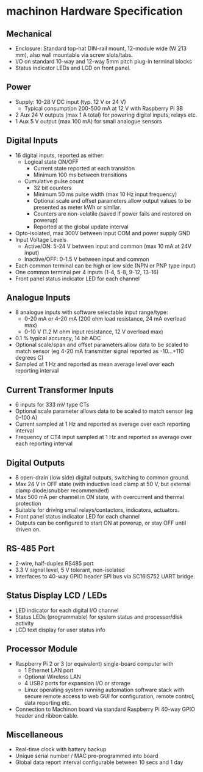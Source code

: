 # machinon Hardware Specification
## Mechanical
* Enclosure: Standard top-hat DIN-rail mount, 12-module wide (W 213 mm), also wall mountable via screw slots/tabs.
* I/O on standard 10-way and 12-way 5mm pitch plug-in terminal blocks
* Status indicator LEDs and LCD on front panel.
## Power
* Supply: 10-28 V DC input (typ. 12 V or 24 V)
  * Typical consumption 200-500 mA at 12 V with Raspberry Pi 3B
* 2 Aux 24 V outputs (max 1 A total) for powering digital inputs, relays etc.
* 1 Aux 5 V output (max 100 mA) for small analogue sensors
## Digital Inputs
* 16 digital inputs, reported as either:
  * Logical state ON/OFF
    * Current state reported at each transition
    * Minimum 100 ms between transitions
  * Cumulative pulse count
    * 32 bit counters
    * Minimum 50 ms pulse width (max 10 Hz input frequency)
    * Optional scale and offset parameters allow output values to be presented as meter kWh or similar.
    * Counters are non-volatile (saved if power fails and restored on powerup)
    * Reported at the global update interval
* Opto-isolated, max 300V between input COM and power supply GND
* Input Voltage Levels
  * Active/ON: 5-24 V between input and common (max 10 mA at 24V input)
  * Inactive/OFF: 0-1.5 V between input and common
* Each common terminal can be high or low side (NPN or PNP type input)
* One common terminal per 4 inputs (1-4, 5-8, 9-12, 13-16)
* Front panel status indicator LED for each channel
## Analogue Inputs
* 8 analogue inputs with software selectable input range/type:
  * 0-20 mA or 4-20 mA (200 ohm load resistance, 24 mA overload max)
  * 0-10 V (1.2 M ohm input resistance, 12 V overload max)
* 0.1 % typical accuracy, 14 bit ADC
* Optional scale/span and offset parameters allow data to be scaled to match sensor (eg 4-20 mA transmitter signal reported as -10…+110 degrees C)
* Sampled at 1 Hz and reported as mean average level over each reporting interval
## Current Transformer Inputs
* 6 inputs for 333 mV type CTs
* Optional scale parameter allows data to be scaled to match sensor (eg 0-100 A)
* Current sampled at 1 Hz and reported as average over each reporting interval
* Frequency of CT4 input sampled at 1 Hz and reported as average over each reporting interval
## Digital Outputs
* 8 open-drain (low side) digital outputs, switching to common ground.
* Max 24 V in OFF state (with inductive load clamp at 50 V, but external clamp diode/snubber recommended)
* Max 500 mA per channel in ON state, with overcurrent and thermal protection
* Suitable for driving small relays/contactors, indicators, actuators.
* Front panel status indicator LED for each channel
* Outputs can be configured to start ON at powerup, or stay OFF until driven on.
## RS-485 Port
* 2-wire, half-duplex RS485 port
* 3.3 V signal level, 5 V tolerant, non-isolated
* Interfaces to 40-way GPIO header SPI bus via SC16IS752 UART bridge.
## Status Display LCD / LEDs
* LED indicator for each digital I/O channel
* Status LEDs (programmable) for system status and processor/disk activity
* LCD text display for user status info
## Processor Module
* Raspberry Pi 2 or 3 (or equivalent) single-board computer with
  * 1 Ethernet LAN port
  * Optional Wireless LAN
  * 4 USB2 ports for expansion I/O or storage
  * Linux operating system running automation software stack with secure remote access to web GUI for configuration, remote control, data reporting etc.
* Connection to Machinon board via standard Raspberry Pi 40-way GPIO header and ribbon cable.
## Miscellaneous
* Real-time clock with battery backup
* Unique serial number / MAC pre-programmed into board
* Global data report interval configurable between 10 secs and 1 day
